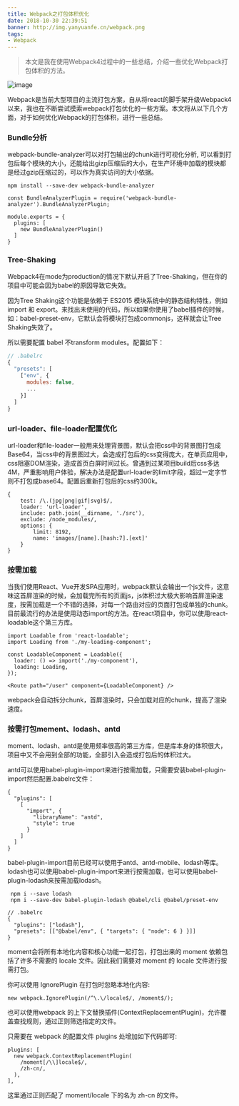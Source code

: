 ```yaml
---
title: Webpack之打包体积优化
date: 2018-10-30 22:39:51
banner: http://img.yanyuanfe.cn/webpack.png
tags:
- Webpack
---
```

> 本文是我在使用Webpack4过程中的一些总结，介绍一些优化Webpack打包体积的方法。

![image](http://img.yanyuanfe.cn/webpack.png)

<!--more-->
Webpack是当前大型项目的主流打包方案，自从将react的脚手架升级Webpack4以来，我也在不断尝试摸索webpack打包优化的一些方案。本文将从以下几个方面，对于如何优化Webpack的打包体积，进行一些总结。


### Bundle分析

webpack-bundle-analyzer可以对打包输出的chunk进行可视化分析, 可以看到打包后每个模块的大小，还能给出gizp压缩后的大小，在生产环境中加载的模块都是经过gzip压缩过的，可以作为真实访问的大小依据。

```
npm install --save-dev webpack-bundle-analyzer
```

```
const BundleAnalyzerPlugin = require('webpack-bundle-analyzer').BundleAnalyzerPlugin;

module.exports = {
  plugins: [
    new BundleAnalyzerPlugin()
  ]
}
```



### Tree-Shaking

Webpack4在mode为production的情况下默认开启了Tree-Shaking，但在你的项目中可能会因为babel的原因导致它失效。

因为Tree Shaking这个功能是依赖于 ES2015 模块系统中的静态结构特性，例如 import 和 export。来找出未使用的代码，所以如果你使用了babel插件的时候，如：babel-preset-env，它默认会将模块打包成commonjs，这样就会让Tree Shaking失效了。

所以需要配置 babel 不transform modules。配置如下：

``` js
// .babelrc
{
  "presets": [
    ["env", {
      modules: false,
      ...
    }]
  ]
}
```

### url-loader、file-loader配置优化

url-loader和file-loader一般用来处理背景图，默认会把css中的背景图打包成Base64，当css中的背景图过大，会造成打包后的css变得庞大，在单页应用中，css阻塞DOM渲染，造成首页白屏时间过长。曾遇到过某项目build后css多达4M，严重影响用户体验，解决办法是配置url-loader的limit字段，超过一定字节则不打包成base64。配置后重新打包后的css约300k。


```
{
    test: /\.(jpg|png|gif|svg)$/,
    loader: 'url-loader',
    include: path.join(__dirname, './src'),
    exclude: /node_modules/,
    options: {
        limit: 8192,
        name: 'images/[name].[hash:7].[ext]'
    }
}
```
### 按需加载
当我们使用React、Vue开发SPA应用时，webpack默认会输出一个js文件，这意味这首屏渲染的时候，会加载完所有的页面js，js体积过大极大影响首屏渲染速度，按需加载是一个不错的选择，对每一个路由对应的页面打包成单独的chunk。目前最流行的办法是使用动态import的方法。在react项目中，你可以使用react-loadable这个第三方库。


```
import Loadable from 'react-loadable';
import Loading from './my-loading-component';

const LoadableComponent = Loadable({
  loader: () => import('./my-component'),
  loading: Loading,
});

<Route path="/user" component={LoadableComponent} />
```
webpack会自动拆分chunk，首屏渲染时，只会加载对应的chunk，提高了渲染速度。

### 按需打包mement、lodash、antd
moment、lodash、antd是使用频率很高的第三方库，但是库本身的体积很大，项目中又不会用到全部的功能，全部引入会造成打包后的体积过大。

antd可以使用babel-plugin-import来进行按需加载，只需要安装babel-plugin-import然后配置.babelrc文件：


```
{
  "plugins": [
    [
      "import", {
        "libraryName": "antd",
        "style": true
      }
    ]
  ]
}

```
babel-plugin-import目前已经可以使用于antd、antd-mobile、lodash等库。
lodash也可以使用babel-plugin-import来进行按需加载，也可以使用babel-plugin-lodash来按需加载lodash。


```
 npm i --save lodash
 npm i --save-dev babel-plugin-lodash @babel/cli @babel/preset-env
```


```
// .babelrc
{
  "plugins": ["lodash"],
  "presets": [["@babel/env", { "targets": { "node": 6 } }]]
}
```

moment会将所有本地化内容和核心功能一起打包，打包出来的 moment 依赖包括了许多不需要的 locale 文件。因此我们需要对 moment 的 locale 文件进行按需打包。

你可以使用 IgnorePlugin 在打包时忽略本地化内容:

```
new webpack.IgnorePlugin(/^\.\/locale$/, /moment$/);
```

也可以使用webpack 的上下文替换插件(ContextReplacementPlugin)，允许覆盖查找规则，通过正则筛选指定的文件。

只需要在 webpack 的配置文件 plugins 处增加如下代码即可:


```
plugins: [
  new webpack.ContextReplacementPlugin(
    /moment[/\\]locale$/,
    /zh-cn/,
  ),
],
```

这里通过正则匹配了 moment/locale 下的名为 zh-cn 的文件。



